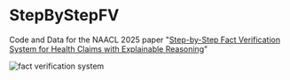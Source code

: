 # StepByStepFV
Code and Data for the NAACL 2025 paper "[Step-by-Step Fact Verification System for Health Claims with Explainable Reasoning](https://arxiv.org/abs/2502.14765)" 

![fact verification system](https://i.ibb.co/C3S2x21t/loop-reasoning4.jpg)

